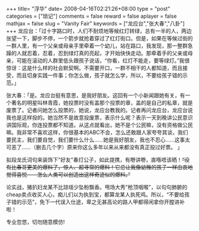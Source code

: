 +++
title= "浮华"
date= 2008-04-16T02:21:26+08:00
type = "post"
categories = ["琐记"]
comments = false
reward = false
aplayer = false
mathjax = false
slug = "Vanity Fair"
keywords = ["龙应台","张大春","八卦"]
+++
龙应台：「过十字路口时，人们不耐烦地等候红灯转绿，总有一半的人，两边张望一下，脚步不停，一个箭步就抢着穿过了红灯街口。但是，如果在等候过街的一群人里，有一个父亲或母亲手里牵着一个幼儿，站在路口，我发现，那一整群急躁的人就忍着，忍着，忍到绿灯真的亮起，才开始快快走动。那牵着手的父亲或母亲，可能在滚动的人群里低头跟孩子说话，“你看，红灯不能走，要等绿灯。”我很惊讶：这是什么样的社会默契啊。不需要开口，一群不相干的人都知道，而且接受，而且切身实践一件事；你怎么做，孩子就怎么学，所以，不要给孩子错的示范。」
<!--more-->
张大春：「是。龙应台挺有意思，是我好朋友。这回有一个小新闻跟她有关，有一个著名的明星叫林青霞，她投票时没有盖那个投票的章，盖的是自己的私章，就是废票了。记者问她怎么投票的，她说，龙应台教我的。记者再问龙应台，龙应台说我也是这样投的。她当然不是故意投废票，表示什么呢？表示一天到晚讲公民意识讲国际观，你连投票都不知道。从这点就看出，她不是个公民嘛，没有资格做公民嘛。我非常不喜欢这样，你很基本的ABC不会，怎么还敢跟人家夸夸其谈，我们要民主，我们要自觉，我们要什么什么……她是我好朋友，我也不忍心……这事太可恶了……（删去几个字）原来你这么多年以来从来都没有真正投过好票。 」

拟段龙氏词句来装饰下"好友"春灯公子，如此提携，有嘢讲嘢，直喺唔该晒！<s>“没有比春哥更美的爆料了，惊人、超寻常的爆料！它总让我像幼稚的孩子一样由衷地觉得喜悦――怎么人类可以创造出这样奇迹似的爆料。”</s>

论实战，猪扒妇龙某不比琼瑶少坠粉飘香。甩场大秀"枪顶咽喉"，以句句肺腑的cheap卖点收买人心，痴儿们以为执到宝，都算龙某人执死鸡。所以，“不要给孩子错的示范”，免下一代误入仕途，卑之无甚高论的路人甲都得闲拿你开膛进补啦！

专业忽悠，切勿随意模仿!
